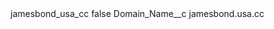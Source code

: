 <?xml version="1.0" encoding="UTF-8"?>
<CustomMetadata xmlns="http://soap.sforce.com/2006/04/metadata" xmlns:xsi="http://www.w3.org/2001/XMLSchema-instance" xmlns:xsd="http://www.w3.org/2001/XMLSchema">
    <label>jamesbond_usa_cc</label>
    <protected>false</protected>
    <values>
        <field>Domain_Name__c</field>
        <value xsi:type="xsd:string">jamesbond.usa.cc</value>
    </values>
</CustomMetadata>

